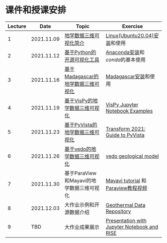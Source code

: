 # 课件和授课安排

| Lecture | Date | Topic                                                                           | Exercise |
|----|------|---------------------------------------------------------------------------------|----------|
| 1       | 2021.11.09   | [地学数据三维可视化简介](https://github.com/yufengwa/3Dvis4Geodata/blob/main/lec01-3dvis-intro/3dvis-intro.ipynb)   | [Linux(Ubuntu20.04)安装](https://zhuanlan.zhihu.com/p/158363449)和使用 |
| 2       | 2021.11.12   | [基于Python的开源可视化工具](https://github.com/yufengwa/3Dvis4Geodata/blob/main/lec02-3dvis-tools/3dvis-tools.ipynb)  | [Anaconda安装](https://zhuanlan.zhihu.com/p/94744929)和*conda*的基本使用 |
| 3       | 2021.11.16   | [基于Madagascar的地学数据三维可视化](https://github.com/yufengwa/3Dvis4Geodata/blob/main/lec03-3dvis-mada/3dvis-mada.ipynb)  |[Madagascar安装](https://reproducibility.org/wiki/Advanced_Installation#Ubuntu)和使用 | 
| 4       | 2021.11.19   | [基于VisPy的地学数据三维可视化](https://github.com/yufengwa/3Dvis4Geodata/blob/main/lec04-3dvis-vispy/3dvis-vispy.ipynb)     | [VisPy Jupyter Notebook Examples](https://github.com/vispy/vispy/tree/main/examples/jupyter) |
| 5       | 2021.11.23   | [基于PyVista的地学数据三维可视化](https://github.com/yufengwa/3Dvis4Geodata/blob/main/lec05-3dvis-pyvista/3dvis-pyvista.ipynb)    | [Transform 2021: Guide to PyVista](https://github.com/banesullivan/transform-2021) |
| 6       | 2021.11.26   | [基于vedo的地学数据三维可视化](https://github.com/yufengwa/3Dvis4Geodata/blob/main/lec06-3dvis-vedo/3dvis-vedo.ipynb)   |[vedo geological model](https://github.com/marcomusy/vedo/blob/master/examples/advanced/geological_model.py)  | 
| 7       | 2021.11.30   | 基于ParaView和Mayavi的地学数据三维可视化                    | [Mayavi tutorial](https://github.com/prabhuramachandran/mayavi-tutorial) 和 [Paraview教程视频](https://www.youtube.com/watch?v=OxcU6Upz5ZA&list=PLvkU6i2iQ2fpcVsqaKXJT5Wjb9_ttRLK-)  | 
| 8       | 2021.12.03  | 大作业示例和开源数据介绍   | [Geothermal Data Repository](https://gdr.openei.org/home) |    
| 9       | TBD  | 大作业成果展示       | [Presentation with Jupyter Notebook and RISE](https://www.youtube.com/watch?v=T7rVvK4Vc0M) |    

